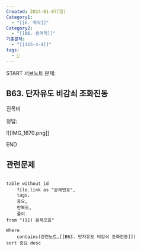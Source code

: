 ```yaml
---
Created: 2024-01-07(일)
Category1:
  - "[[6. 역학]]"
Category2:
  - "[[06. 동역학]]"
기출문제:
  - "[[115-4-4]]"
tags:
  - 🧮
---
```


START
서브노트
문제:  
## B63. 단자유도 비감쇠 조화진동 
진폭비

정답: 

![[IMG_1670.png]]
<!--ID: 1704697317468-->
END


## 관련문제
```dataview

table without id
	file.link as "문제번호",
	tags,
	중요,
	반복도,
	풀이
from "(11) 문제모음"

Where
	contains(관련노트,[[B63. 단자유도 비감쇠 조화진동]])
sort 중요 desc

```
